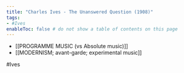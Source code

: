 ```yaml
---
title: "Charles Ives - The Unanswered Question (1908)"
tags:
- #Ives   
enableToc: false # do not show a table of contents on this page
---
```


- [[PROGRAMME MUSIC (vs Absolute music)]]
- [[MODERNISM; avant-garde; experimental music]]

#Ives
